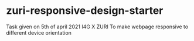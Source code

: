 # zuri-responsive-design-starter
Task given on 5th of april 2021 I4G X ZURI
To make webpage responsive to different device orientation
